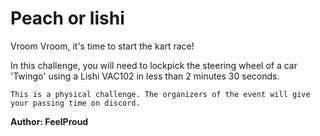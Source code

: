 # Peach or lishi

Vroom Vroom, it's time to start the kart race!

In this challenge, you will need to lockpick the steering wheel of a car 'Twingo' using a Lishi VAC102 in less than 2 minutes 30 seconds.

```This is a physical challenge. The organizers of the event will give your passing time on discord.```

**Author: FeelProud**